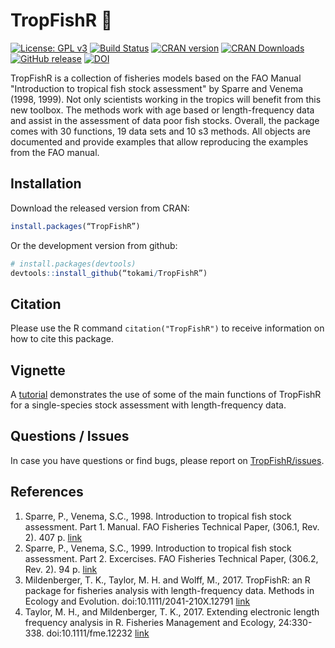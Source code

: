 TropFishR :fishing_pole_and_fish:
=====

[![License: GPL v3](https://img.shields.io/badge/License-GPL%20v3-blue.svg)](http://www.gnu.org/licenses/gpl-3.0)
[![Build Status](https://api.travis-ci.org/tokami/TropFishR.svg?branch=master)](https://travis-ci.org/tokami/TropFishR)
[![CRAN version](http://www.r-pkg.org/badges/version/TropFishR)](https://cran.r-project.org/package=TropFishR) 
[![CRAN Downloads](http://cranlogs.r-pkg.org/badges/TropFishR)](https://cran.r-project.org/package=TropFishR)
[![GitHub release](https://img.shields.io/github/release/tokami/TropFishR.svg)](https://github.com/tokami/TropFishR/releases)
[![DOI](https://zenodo.org/badge/DOI/10.5281/zenodo.495176.svg)](https://doi.org/10.5281/zenodo.495176)

TropFishR is a collection of fisheries models based on the FAO Manual 
"Introduction to tropical fish stock assessment" by Sparre and Venema 
(1998, 1999). Not only scientists working in the tropics will benefit from 
this new toolbox. The methods work with age based or length-frequency data 
and assist in the assessment of data poor fish stocks. Overall, the package 
comes with 30 functions, 19 data sets and 10 s3 methods. All objects are 
documented and provide examples that allow reproducing the examples from 
the FAO manual. 


## Installation
Download the released version from CRAN:

```R
install.packages(“TropFishR”)
```

Or the development version from github:

```R
# install.packages(devtools)
devtools::install_github(“tokami/TropFishR”)
```

## Citation
Please use the R command `citation("TropFishR")` to receive information on
how to cite this package.


## Vignette
A [tutorial](https://rawgit.com/tokami/TropFishR/master/inst/doc/tutorial.html)
demonstrates the use of some of the main functions of TropFishR for a 
single-species stock assessment with length-frequency data.


## Questions / Issues
In case you have questions or find bugs, please report on 
[TropFishR/issues](https://github.com/tokami/TropFishR/issues).


## References
  1. Sparre, P., Venema, S.C., 1998. Introduction to tropical fish stock 
  assessment. Part 1. Manual. FAO Fisheries Technical Paper, 
  (306.1, Rev. 2). 407 p. [link](http://www.fao.org/docrep/w5449e/w5449e00.htm)
  2. Sparre, P., Venema, S.C., 1999. Introduction to tropical fish stock 
  assessment. Part 2. Excercises. FAO Fisheries Technical Paper, 
  (306.2, Rev. 2). 94 p. [link](http://www.fao.org/docrep/w5448e/w5448e00.htm)
  3. Mildenberger, T. K., Taylor, M. H. and Wolff, M., 2017. TropFishR: an
  R package for fisheries analysis with length-frequency data. Methods in 
  Ecology and Evolution. doi:10.1111/2041-210X.12791 
  [link](http://onlinelibrary.wiley.com/doi/10.1111/2041-210X.12791/abstract)
  4. Taylor, M. H., and Mildenberger, T. K., 2017. Extending electronic 
  length frequency analysis in R. Fisheries Management and Ecology, 24:330-338. 
  doi:10.1111/fme.12232 [link](http://doi.org/10.6084/m9.figshare.4206561)
